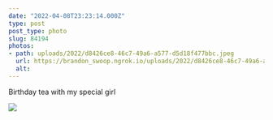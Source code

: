 ```yaml
---
date: "2022-04-08T23:23:14.000Z"
type: post 
post_type: photo
slug: 84194
photos: 
- path: uploads/2022/d8426ce8-46c7-49a6-a577-d5d18f477bbc.jpeg
  url: https://brandon_swoop.ngrok.io/uploads/2022/d8426ce8-46c7-49a6-a577-d5d18f477bbc.jpeg
  alt: 
---
```

Birthday tea with my special girl 


![](/uploads/2022/d8426ce8-46c7-49a6-a577-d5d18f477bbc.jpeg)
